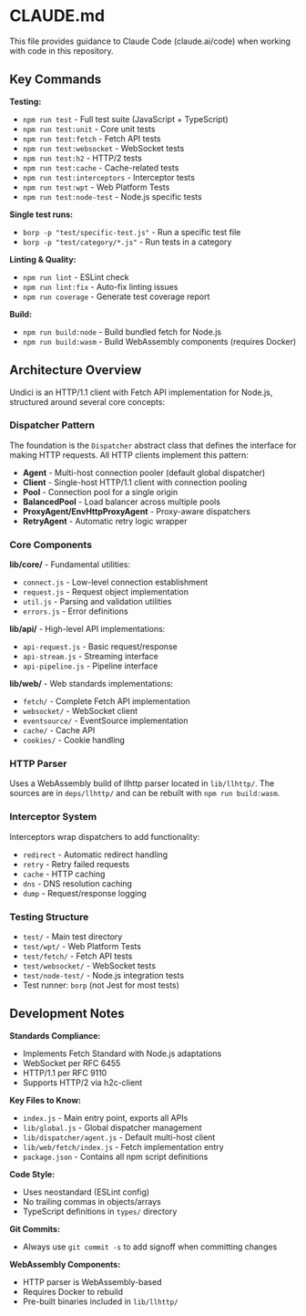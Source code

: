 # CLAUDE.md

This file provides guidance to Claude Code (claude.ai/code) when working with code in this repository.

## Key Commands

**Testing:**
- `npm run test` - Full test suite (JavaScript + TypeScript)
- `npm run test:unit` - Core unit tests
- `npm run test:fetch` - Fetch API tests
- `npm run test:websocket` - WebSocket tests
- `npm run test:h2` - HTTP/2 tests
- `npm run test:cache` - Cache-related tests
- `npm run test:interceptors` - Interceptor tests
- `npm run test:wpt` - Web Platform Tests
- `npm run test:node-test` - Node.js specific tests

**Single test runs:**
- `borp -p "test/specific-test.js"` - Run a specific test file
- `borp -p "test/category/*.js"` - Run tests in a category

**Linting & Quality:**
- `npm run lint` - ESLint check
- `npm run lint:fix` - Auto-fix linting issues
- `npm run coverage` - Generate test coverage report

**Build:**
- `npm run build:node` - Build bundled fetch for Node.js
- `npm run build:wasm` - Build WebAssembly components (requires Docker)

## Architecture Overview

Undici is an HTTP/1.1 client with Fetch API implementation for Node.js, structured around several core concepts:

### Dispatcher Pattern
The foundation is the `Dispatcher` abstract class that defines the interface for making HTTP requests. All HTTP clients implement this pattern:

- **Agent** - Multi-host connection pooler (default global dispatcher)
- **Client** - Single-host HTTP/1.1 client with connection pooling  
- **Pool** - Connection pool for a single origin
- **BalancedPool** - Load balancer across multiple pools
- **ProxyAgent/EnvHttpProxyAgent** - Proxy-aware dispatchers
- **RetryAgent** - Automatic retry logic wrapper

### Core Components

**lib/core/** - Fundamental utilities:
- `connect.js` - Low-level connection establishment
- `request.js` - Request object implementation  
- `util.js` - Parsing and validation utilities
- `errors.js` - Error definitions

**lib/api/** - High-level API implementations:
- `api-request.js` - Basic request/response
- `api-stream.js` - Streaming interface
- `api-pipeline.js` - Pipeline interface

**lib/web/** - Web standards implementations:
- `fetch/` - Complete Fetch API implementation
- `websocket/` - WebSocket client
- `eventsource/` - EventSource implementation
- `cache/` - Cache API
- `cookies/` - Cookie handling

### HTTP Parser
Uses a WebAssembly build of llhttp parser located in `lib/llhttp/`. The sources are in `deps/llhttp/` and can be rebuilt with `npm run build:wasm`.

### Interceptor System
Interceptors wrap dispatchers to add functionality:
- `redirect` - Automatic redirect handling
- `retry` - Retry failed requests
- `cache` - HTTP caching
- `dns` - DNS resolution caching
- `dump` - Request/response logging

### Testing Structure
- `test/` - Main test directory
- `test/wpt/` - Web Platform Tests
- `test/fetch/` - Fetch API tests
- `test/websocket/` - WebSocket tests
- `test/node-test/` - Node.js integration tests
- Test runner: `borp` (not Jest for most tests)

## Development Notes

**Standards Compliance:**
- Implements Fetch Standard with Node.js adaptations
- WebSocket per RFC 6455
- HTTP/1.1 per RFC 9110
- Supports HTTP/2 via h2c-client

**Key Files to Know:**
- `index.js` - Main entry point, exports all APIs
- `lib/global.js` - Global dispatcher management
- `lib/dispatcher/agent.js` - Default multi-host client
- `lib/web/fetch/index.js` - Fetch implementation entry
- `package.json` - Contains all npm script definitions

**Code Style:**
- Uses neostandard (ESLint config)
- No trailing commas in objects/arrays
- TypeScript definitions in `types/` directory

**Git Commits:**
- Always use `git commit -s` to add signoff when committing changes

**WebAssembly Components:**
- HTTP parser is WebAssembly-based
- Requires Docker to rebuild
- Pre-built binaries included in `lib/llhttp/`